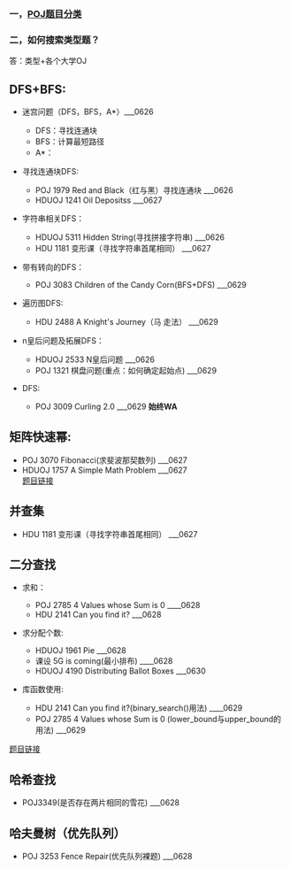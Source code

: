 ### 一，[POJ题目分类](https://blog.csdn.net/lyy289065406/article/details/78702485)
### 二，如何搜索类型题？
答：类型+各个大学OJ

## DFS+BFS:
* 迷宫问题（DFS，BFS，A*）___0626
  * DFS：寻找连通块  
  * BFS：计算最短路径
  * A*：
  
* 寻找连通块DFS:
  * POJ 1979 Red and Black（红与黑）寻找连通块     ___0626
  * HDUOJ 1241 Oil Depositss   ___0627
  
* 字符串相关DFS：
  * HDUOJ 5311 Hidden String(寻找拼接字符串)  ___0626
  * HDU 1181 变形课（寻找字符串首尾相同）  ___0627
  
* 带有转向的DFS：
  * POJ 3083 Children of the Candy Corn(BFS+DFS)   ___0629
  
* 遍历图DFS:
  * HDU 2488 A Knight's Journey（马 走法）  ___0629
  
* n皇后问题及拓展DFS：
  * HDUOJ 2533 N皇后问题   ___0626
  * POJ 1321 棋盘问题(重点：如何确定起始点)  ___0629 
  
* DFS:
  * POJ 3009 Curling 2.0   ___0629       **始终WA**
 
## 矩阵快速幂:
* POJ 3070 Fibonacci(求斐波那契数列)  ___0627
* HDUOJ 1757 A Simple Math Problem   ___0627<br>
[题目链接](https://www.cnblogs.com/gongxijun/tag/%E5%BF%AB%E9%80%9F%E5%B9%82/)

## 并查集
* HDU 1181 变形课（寻找字符串首尾相同）  ___0627

## 二分查找
* 求和：
  * POJ 2785 4 Values whose Sum is 0       ____0628<br>
  * HDU 2141 Can you find it?     ___0628<br>
  
* 求分配个数:
  * HDUOJ 1961 Pie   ___0628<br>
  * 课设 5G is coming(最小排布)     ____0628
  * HDUOJ 4190 Distributing Ballot Boxes   ___0630
  
* 库函数使用:
  * HDU 2141 Can you find it?(binary_search()用法)   ____0629
  * POJ 2785 4 Values whose Sum is 0 (lower_bound与upper_bound的用法)   ___0629

[题目链接](https://blog.csdn.net/u011469138/article/details/78409186)

## 哈希查找
* POJ3349(是否存在两片相同的雪花)     ___0628

## 哈夫曼树（优先队列）
* POJ 3253 Fence Repair(优先队列裸题)   ___0628










